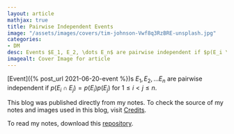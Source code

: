 ```yaml
---
layout: article
mathjax: true
title: Pairwise Independent Events
image: "/assets/images/covers/tim-johnson-Vwf8q3RzBRE-unsplash.jpg"
categories:
- DM
desc: Events $E_1, E_2, \dots E_n$ are pairwise independent if $p(E_i \cap E_j) = p(E_i)p(E_j)$ for $1 \le i < j \le n$. 
imagealt: Cover Image for article
---
```


[Event]({% post_url 2021-06-20-event %})s $E_1, E_2, \dots E_n$ are pairwise independent if $p(E_i \cap E_j) = p(E_i)p(E_j)$ for $1 \le i < j \le n$.

























































































































































































































































































































































































































This blog was published directly from my notes.
To check the source of my notes and images used in this blog, visit <a href="/credits.html" target="_blank">Credits</a>.

To read my notes, download this <a href="https://github.com/bovem/CS" target="blank">repository</a>.